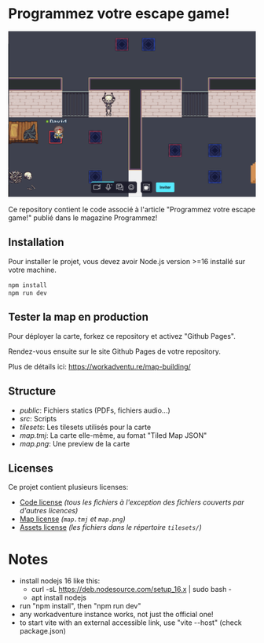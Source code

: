 # Programmez votre escape game!

![map](./map.png)

Ce repository contient le code associé à l'article "Programmez votre escape game!" publié dans le magazine Programmez!

## Installation 

Pour installer le projet, vous devez avoir Node.js version >=16 installé sur votre machine.

```shell
npm install
npm run dev
```

## Tester la map en production

Pour déployer la carte, forkez ce repository et activez "Github Pages".

Rendez-vous ensuite sur le site Github Pages de votre repository.

Plus de détails ici: https://workadventu.re/map-building/

## Structure

* *public*: Fichiers statics (PDFs, fichiers audio...)
* *src*: Scripts
* *tilesets*: Les tilesets utilisés pour la carte
* *map.tmj*: La carte elle-même, au fomat "Tiled Map JSON"
* *map.png*: Une preview de la carte

## Licenses 

Ce projet contient plusieurs licenses:

* [Code license](./LICENSE.code) *(tous les fichiers à l'exception des fichiers couverts par d'autres licences)*
* [Map license](./LICENSE.map) *(`map.tmj` et `map.png`)*
* [Assets license](./LICENSE.assets) *(les fichiers dans le répertoire `tilesets/`)*

# Notes

- install nodejs 16 like this:
    * curl -sL https://deb.nodesource.com/setup_16.x | sudo bash -
    * apt install nodejs
- run "npm install", then "npm run dev"
- any workadventure instance works, not just the official one!
- to start vite with an external accessible link, use "vite --host" (check package.json)

